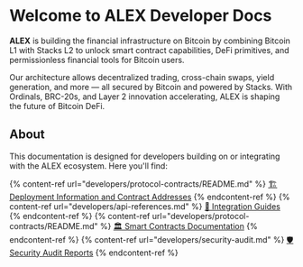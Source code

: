 # Welcome to ALEX Developer Docs

**ALEX** is building the financial infrastructure on Bitcoin by combining Bitcoin L1 with Stacks L2 to unlock smart contract capabilities, DeFi primitives, and permissionless financial tools for Bitcoin users.

Our architecture allows decentralized trading, cross-chain swaps, yield generation, and more — all secured by Bitcoin and powered by Stacks. With Ordinals, BRC-20s, and Layer 2 innovation accelerating, ALEX is shaping the future of Bitcoin DeFi.

## About

This documentation is designed for developers building on or integrating with the ALEX ecosystem. Here you'll find:

{% content-ref url="developers/protocol-contracts/README.md" %} [🏗️ Deployment Information and Contract Addresses](developers/protocol-contracts/README.md) {% endcontent-ref %}
{% content-ref url="developers/api-references.md" %} [🧬 Integration Guides](developers/api-references.md) {% endcontent-ref %}
{% content-ref url="developers/protocol-contracts/README.md" %} [🏛️ Smart Contracts Documentation](developers/protocol-contracts/README.md) {% endcontent-ref %}
{% content-ref url="developers/security-audit.md" %} [🛡️ Security Audit Reports](developers/security-audit.md) {% endcontent-ref %}
<!-- {% content-ref url="faqs.md" %} [faqs.md](faqs.md) {% endcontent-ref %} -->

<!-- 🏗️ [Deployment information and contract addresses](developers/protocol-contracts/README.md)

🧬 [Integration guides](developers/api-references.md)

🏛️ [Smart contracts documentation](developers/protocol-contracts/README.md)

🛡️ [Security audit reports](developers/security-audit.md) -->
